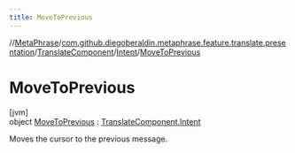 ```yaml
---
title: MoveToPrevious
---
```

//[MetaPhrase](../../../../../index.html)/[com.github.diegoberaldin.metaphrase.feature.translate.presentation](../../../index.html)/[TranslateComponent](../../index.html)/[Intent](../index.html)/[MoveToPrevious](index.html)



# MoveToPrevious



[jvm]\
object [MoveToPrevious](index.html) : [TranslateComponent.Intent](../index.html)

Moves the cursor to the previous message.


